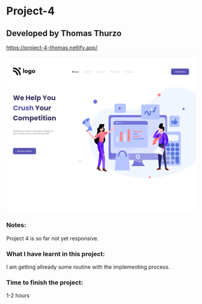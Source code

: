 # Project-4
## Developed by Thomas Thurzo

https://project-4-thomas.netlify.app/


![Website Logo](./assets/website4.png)

### Notes:

Project 4 is so far not yet responsive. 


### What I have learnt in this project:

I am getting allready some routine with the implementing
process.


### Time to finish the project:

1-2 hours